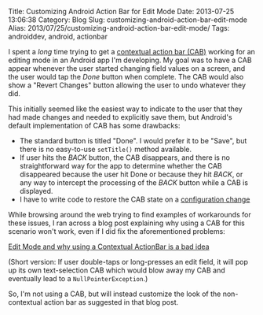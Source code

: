 Title: Customizing Android Action Bar for Edit Mode
Date: 2013-07-25 13:06:38
Category: Blog
Slug: customizing-android-action-bar-edit-mode
Alias: 2013/07/25/customizing-android-action-bar-edit-mode/
Tags: androiddev, android, actionbar


I spent a *long* time trying to get a [contextual action bar (CAB)](http://developer.android.com/design/patterns/actionbar.html) working for an editing mode in an Android app I'm developing. My goal was to have a CAB appear whenever the user started changing field values on a screen, and the user would tap the *Done* button when complete. The CAB would also show a "Revert Changes" button allowing the user to undo whatever they did.

This initially seemed like the easiest way to indicate to the user that they had made changes and needed to explicitly save them, but Android's default implementation of CAB has some drawbacks:

- The standard button is titled "Done". I would prefer it to be "Save", but there is no easy-to-use `setTitle()` method available.
- If user hits the *BACK* button, the CAB disappears, and there is no straightforward way for the app to determine whether the CAB disappeared because the user hit Done or because they hit *BACK*, or any way to intercept the processing of the *BACK* button while a CAB is displayed.
- I have to write code to restore the CAB state on a [configuration change](http://developer.android.com/guide/topics/resources/runtime-changes.html)

While browsing around the web trying to find examples of workarounds for these issues, I ran across a blog post explaining why using a CAB for this scenario won't work, even if I did fix the aforementioned problems:

[Edit Mode and why using a Contextual ActionBar is a bad idea](http://dazcorp.blogspot.com/2013/04/edit-mode-and-why-using-contextual.html)

(Short version: If user double-taps or long-presses an edit field, it will pop up its own text-selection CAB which would blow away my CAB and eventually lead to a `NullPointerException`.)

So, I'm not using a CAB, but will instead customize the look of the non-contextual action bar as suggested in that blog post.

